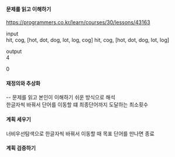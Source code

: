 #### 문제를 읽고 이해하기
https://programmers.co.kr/learn/courses/30/lessons/43163

input</br>
hit, cog, [hot, dot, dog, lot, log, cog]
hit, cog, [hot, dot, dog, lot, log]

output</br>
4

0


#### 재정의와 추상화<br>
-- 문제를 읽고 본인이 이해하기 쉬운 방식으로 해석<br>
한글자씩 바꿔서 단어를 이동할 떄 최종단어까지 도달하는 최소횟수

#### 계획 세우기<br>
너비우선탐색으로 한글자씩 바꿔서 이동할 때 목표 단어를 만나면 종료

#### 계획 검증하기
